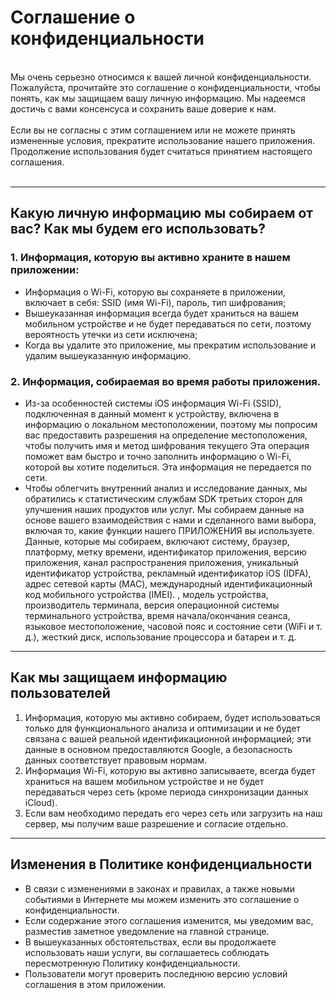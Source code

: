 # Соглашение о конфиденциальности
<br>
Мы очень серьезно относимся к вашей личной конфиденциальности. Пожалуйста, прочитайте это соглашение о конфиденциальности, чтобы понять, как мы защищаем вашу личную информацию. Мы надеемся достичь с вами консенсуса и сохранить ваше доверие к нам.
<br><br>Если вы не согласны с этим соглашением или не можете принять измененные условия, прекратите использование нашего приложения. Продолжение использования будет считаться принятием настоящего соглашения.
<br><br>

***

## Какую личную информацию мы собираем от вас? Как мы будем его использовать?
### 1. Информация, которую вы активно храните в нашем приложении:
   - Информация о Wi-Fi, которую вы сохраняете в приложении, включает в себя: SSID (имя Wi-Fi), пароль, тип шифрования;
   - Вышеуказанная информация всегда будет храниться на вашем мобильном устройстве и не будет передаваться по сети, поэтому вероятность утечки из сети исключена;
   - Когда вы удалите это приложение, мы прекратим использование и удалим вышеуказанную информацию.


### 2. Информация, собираемая во время работы приложения.
   - Из-за особенностей системы iOS информация Wi-Fi (SSID), подключенная в данный момент к устройству, включена в информацию о локальном местоположении, поэтому мы попросим вас предоставить разрешения на определение местоположения, чтобы получить имя и метод шифрования текущего Эта операция поможет вам быстро и точно заполнить информацию о Wi-Fi, которой вы хотите поделиться. Эта информация не передается по сети.
   - Чтобы облегчить внутренний анализ и исследование данных, мы обратились к статистическим службам SDK третьих сторон для улучшения наших продуктов или услуг. Мы собираем данные на основе вашего взаимодействия с нами и сделанного вами выбора, включая то, какие функции нашего ПРИЛОЖЕНИЯ вы используете. Данные, которые мы собираем, включают систему, браузер, платформу, метку времени, идентификатор приложения, версию приложения, канал распространения приложения, уникальный идентификатор устройства, рекламный идентификатор iOS (IDFA), адрес сетевой карты (MAC), международный идентификационный код мобильного устройства (IMEI). , модель устройства, производитель терминала, версия операционной системы терминального устройства, время начала/окончания сеанса, языковое местоположение, часовой пояс и состояние сети (WiFi и т. д.), жесткий диск, использование процессора и батареи и т. д.

 

***
## Как мы защищаем информацию пользователей
   1. Информация, которую мы активно собираем, будет использоваться только для функционального анализа и оптимизации и не будет связана с вашей реальной идентификационной информацией; эти данные в основном предоставляются Google, а безопасность данных соответствует правовым нормам.
   2. Информация Wi-Fi, которую вы активно записываете, всегда будет храниться на вашем мобильном устройстве и не будет передаваться через сеть (кроме периода синхронизации данных iCloud).
   3. Если вам необходимо передать его через сеть или загрузить на наш сервер, мы получим ваше разрешение и согласие отдельно.
***

## Изменения в Политике конфиденциальности
   - В связи с изменениями в законах и правилах, а также новыми событиями в Интернете мы можем изменить это соглашение о конфиденциальности.
   - Если содержание этого соглашения изменится, мы уведомим вас, разместив заметное уведомление на главной странице.
   - В вышеуказанных обстоятельствах, если вы продолжаете использовать наши услуги, вы соглашаетесь соблюдать пересмотренную Политику конфиденциальности.
   - Пользователи могут проверить последнюю версию условий соглашения в этом приложении.
